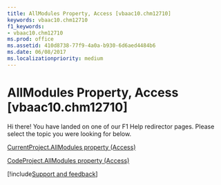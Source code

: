 ```yaml
---
title: AllModules Property, Access [vbaac10.chm12710]
keywords: vbaac10.chm12710
f1_keywords:
- vbaac10.chm12710
ms.prod: office
ms.assetid: 410d8738-77f9-4a0a-b930-6d6aed4484b6
ms.date: 06/08/2017
ms.localizationpriority: medium
---
```



# AllModules Property, Access [vbaac10.chm12710]

Hi there! You have landed on one of our F1 Help redirector pages. Please select the topic you were looking for below.

[CurrentProject.AllModules property (Access)](https://msdn.microsoft.com/library/2d6f5786-c431-9c1a-b581-56fb969fb947%28Office.15%29.aspx)

[CodeProject.AllModules property (Access)](https://msdn.microsoft.com/library/73d2919a-f486-db85-5df4-70b5fd9d8564%28Office.15%29.aspx)

[!include[Support and feedback](~/includes/feedback-boilerplate.md)]